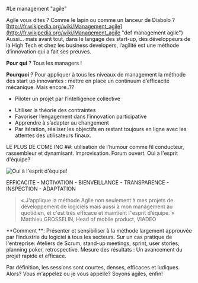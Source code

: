 #Le management "agile"


Agile vous dites ? Comme le lapin ou comme un lanceur de Diabolo ? [http://fr.wikipedia.org/wiki/Management_agile](http://fr.wikipedia.org/wiki/Management_agile "def management agile") 
Aussi… mais avant tout, dans le langage des start-up, des développeurs de la High Tech et chez les business developers, l’agilité est une méthode d’innovation qui a fait ses preuves. 

**Pour qui** ? Tous les managers !

**Pourquoi** ? Pour appliquer à tous les niveaux de management la méthode des start up innovantes : mettre en place un continuum d’efficacité mécanique. 
Mais encore..??

- Piloter un projet par l’intelligence collective
*	Utiliser la théorie des contraintes
*	Favoriser l’engagement dans l’innovation participative
*	Apprendre à s’adapter au changement
*	Par itération, réaliser les objectifs en restant toujours en ligne avec les attentes des utilisateurs finaux.

LE PLUS DE COME INC  ##: utilisation de l’humour comme fil conducteur, rassembleur et dynamisant. Improvisation. Forum ouvert. Oui à l'esprit d'équipe?

![Oui à l'esprit d'équipe!](http://i.imgur.com/PcZHSe3.jpg)


EFFICACITE - MOTIVATION - BIENVEILLANCE - TRANSPARENCE - INSPECTION - ADAPTATION



> « J'applique la méthode Agile non seulement à mes projets de développement de logiciels mais aussi à mon management au quotidien, et c'est très efficace et maintient l’’esprit d’équipe. »
Matthieu GROSSELIN, Head of mobile product, VIADEO


**Comment **: Présenter et sensibiliser à la méthode largement approuvée par l’industrie du logiciel à tous les secteurs.
Sur un cas pratique de l'entreprise:  Ateliers de Scrum, stand-up meetings, sprint, user stories, planning poker, retrospective.
Mesure des résultats : Un avancement du projet rapide et efficace.

Par définition, les sessions sont courtes, denses, efficaces et ludiques.
Alors? Vous m'appelez ou je vous appelle? Soyons agiles, enfin!

